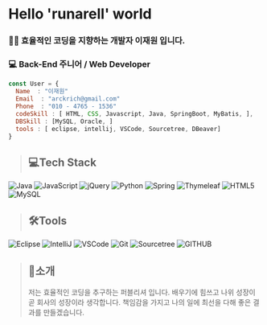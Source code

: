 <h1>Hello 'runarell' world</h1>
<!--My Skill List-->
<!--나의 연락처-->
<!--나의 프로젝트-->
<!--나의 MBTI-->
<!--성격-->
<!---->
<!--나의 MBTI-->

<!--짧은 소개-->
<h3>🧙‍♂️ 효율적인 코딩을 지향하는 개발자 이재원 입니다.</h3>
<h3>💻 Back-End 주니어 / Web Developer </h3>

```javascript
const User = {
  Name  : "이재원"
  Email  : "arckrich@gmail.com" 
  Phone  : "010 - 4765 - 1536"
  codeSkill : [ HTML, CSS, Javascript, Java, SpringBoot, MyBatis, ],
  DBSkill : [MySQL, Oracle, ]
  tools : [ eclipse, intellij, VSCode, Sourcetree, DBeaver]
}
```
> <h2>💻Tech Stack</h2>
![Java](https://img.shields.io/badge/java-%23ED8B00.svg?style=for-the-badge&logo=java&logoColor=white)
![JavaScript](https://img.shields.io/badge/javascript-%23323330.svg?style=for-the-badge&logo=javascript&logoColor=%23F7DF1E)
![jQuery](https://img.shields.io/badge/jquery-%230769AD.svg?style=for-the-badge&logo=jquery&logoColor=white)
![Python](https://img.shields.io/badge/python-3670A0?style=for-the-badge&logo=python&logoColor=ffdd54)
![Spring](https://img.shields.io/badge/spring-%236DB33F.svg?style=for-the-badge&logo=spring&logoColor=white)
![Thymeleaf](https://img.shields.io/badge/Thymeleaf-%23005C0F.svg?style=for-the-badge&logo=Thymeleaf&logoColor=white)
![HTML5](https://img.shields.io/badge/html5-%23E34F26.svg?style=for-the-badge&logo=html5&logoColor=white)
![MySQL](https://img.shields.io/badge/mysql-%2300f.svg?style=for-the-badge&logo=mysql&logoColor=white)

> <h2>🛠Tools</h2>
![Eclipse](https://img.shields.io/badge/Eclipse-2C2255.svg?style=flat&logo=Eclipse&logoColor=white)
![IntelliJ](https://img.shields.io/badge/IntelliJ-000000.svg?style=flat&logo=IntelliJIDEA&logoColor=white)
![VSCode](https://img.shields.io/badge/VSCode-007ACC.svg?style=flat&logo=visualstudiocode&logoColor=white)
![Git](https://img.shields.io/badge/Git-F05032.svg?style=flat&logo=Git&logoColor=white)
![Sourcetree](https://img.shields.io/badge/Sourcetree-0052CC.svg?style=flat&logo=Sourcetree&logoColor=white)
![GITHUB](https://img.shields.io/badge/github-181717.svg?style=flat&logo=github&logoColor=white)


> <h2>📃소개</h2>
> 저는 효율적인 코딩을 추구하는 퍼블리셔 입니다.
> 배우기에 힘쓰고 나위 성장이 곧 회사의 성장이라 생각합니다.
> 책임감을 가지고 나의 일에 최선을 다해 좋은 결과를 만들겠습니다.





  
